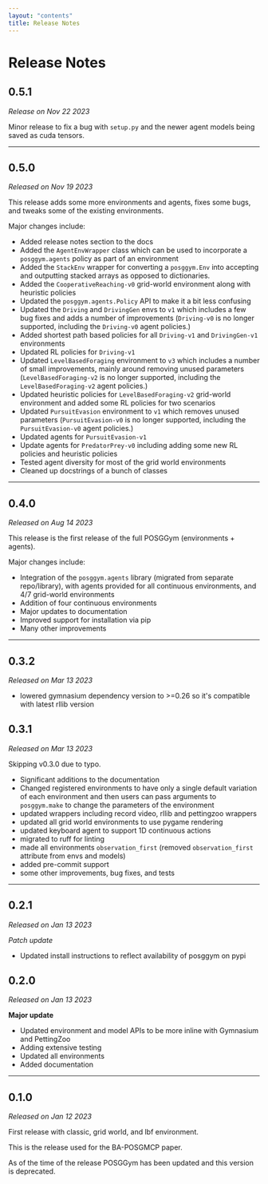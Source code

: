 ```yaml
---
layout: "contents"
title: Release Notes
---
```


# Release Notes

## 0.5.1

*Release on Nov 22 2023*

Minor release to fix a bug with `setup.py` and the newer agent models being saved as cuda tensors.

---

## 0.5.0

*Released on Nov 19 2023*

This release adds some more environments and agents, fixes some bugs, and tweaks some of the existing environments.

Major changes include:

- Added release notes section to the docs
- Added the `AgentEnvWrapper` class which can be used to incorporate a `posggym.agents` policy as part of an environment
- Added the `StackEnv` wrapper for converting a `posggym.Env` into accepting and outputting stacked arrays as opposed to dictionaries.
- Added the `CooperativeReaching-v0` grid-world environment along with heuristic policies
- Updated the `posggym.agents.Policy` API to make it a bit less confusing
- Updated the `Driving` and `DrivingGen` envs to `v1` which includes a few bug fixes and adds a number of improvements (`Driving-v0` is no longer supported, including the `Driving-v0` agent policies.)
- Added shortest path based policies for all `Driving-v1` and `DrivingGen-v1` environments
- Updated RL policies for `Driving-v1`
- Updated `LevelBasedForaging` environment to `v3` which includes a number of small improvements, mainly around removing unused parameters (`LevelBasedForaging-v2` is no longer supported, including the `LevelBasedForaging-v2` agent policies.)
- Updated heuristic policies for `LevelBasedForaging-v2` grid-world environment and added some RL policies for two scenarios
- Updated `PursuitEvasion` environment to `v1` which removes unused parameters (`PursuitEvasion-v0` is no longer supported, including the `PursuitEvasion-v0` agent policies.)
- Updated agents for `PursuitEvasion-v1`
- Update agents for `PredatorPrey-v0` including adding some new RL policies and heuristic policies
- Tested agent diversity for most of the grid world environments
- Cleaned up docstrings of a bunch of classes

---

## 0.4.0

*Released on Aug 14 2023*

This release is the first release of the full POSGGym (environments + agents).

Major changes include:

- Integration of the `posggym.agents` library (migrated from separate repo/library), with agents provided for all continuous environments, and 4/7 grid-world environments
- Addition of four continuous environments
- Major updates to documentation
- Improved support for installation via pip
- Many other improvements

---

## 0.3.2

*Released on Mar 13 2023*

- lowered gymnasium dependency version to >=0.26 so it's compatible with latest rllib version

## 0.3.1

*Released on Mar 13 2023*

Skipping v0.3.0 due to typo.

- Significant additions to the documentation
- Changed registered environments to have only a single default variation of each environment and then users can pass arguments to `posggym.make` to change the parameters of the environment
- updated wrappers including record video, rllib and pettingzoo wrappers
- updated all grid world environments to use pygame rendering
- updated keyboard agent to support 1D continuous actions
- migrated to ruff for linting
- made all environments `observation_first` (removed `observation_first` attribute from envs and models)
- added pre-commit support
- some other improvements, bug fixes, and tests


---

## 0.2.1

*Released on Jan 13 2023*

*Patch update*

- Updated install instructions to reflect availability of posggym on pypi

## 0.2.0

*Released on Jan 13 2023*

**Major update**

- Updated environment and model APIs to be more inline with Gymnasium and PettingZoo
- Adding extensive testing
- Updated all environments
- Added documentation

---

## 0.1.0

*Released on Jan 12 2023*

First release with classic, grid world, and lbf environment.

This is the release used for the BA-POSGMCP paper.

As of the time of the release POSGGym has been updated and this version is deprecated.
